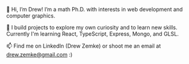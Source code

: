 👋 Hi, I’m Drew! I’m a math Ph.D. with interests in web development and computer graphics.

🌱 I build projects to explore my own curiosity and to learn new skills. Currently I'm learning React, TypeScript, Express, Mongo, and GLSL. 

📫 Find me on LinkedIn (Drew Zemke) or shoot me an email at drew.zemke@gmail.com :) 

